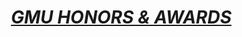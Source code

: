 </head>

<body lang=EN-US style='tab-interval:.5in;word-wrap:break-word'>

<div class=WordSection1>

<h1 align=center style='margin-left:.5pt;text-align:center'><i><u>GMU HONORS &amp;
AWARDS<o:p></o:p></u></i></h1>

<p class=MsoNormal><o:p>&nbsp;</o:p></p>

<p class=MsoNormal align=center style='text-align:center'><o:p>&nbsp;</o:p></p>

<p class=MsoNormal align=center style='text-align:center'> <a href="https://lh3.googleusercontent.com/ZyIV5i1EBOPDhXPscXkcRAXs8bB8ZydYnewYdmRf5p9DCsuqbpu6hZLD9ZK6a3D_BoHcaVdyvEn2DtrdGtjwXiPJ_YUh2ARTqPKOMRipLnbQCl8D-5Y4I7SSZyBoGbqe8FgefUaB=w2400"
                                                              
 

